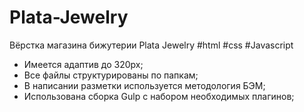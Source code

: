 # Plata-Jewelry

Вёрстка магазина бижутерии Plata Jewelry #html #css #Javascript

- Имеется адаптив до 320px;
- Все файлы структурированы по папкам;
- В написании разметки используется методология БЭМ;
- Использована сборка Gulp с набором необходимых плагинов;



